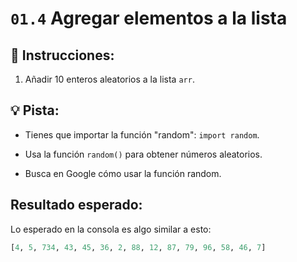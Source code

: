 # `01.4` Agregar elementos a la lista

## 📝 Instrucciones:

1. Añadir 10 enteros aleatorios a la lista `arr`.

## 💡 Pista:

- Tienes que importar la función "random": `import random`.

- Usa la función `random()` para obtener números aleatorios.

- Busca en Google cómo usar la función random.

## Resultado esperado:

Lo esperado en la consola es algo similar a esto:

```py
[4, 5, 734, 43, 45, 36, 2, 88, 12, 87, 79, 96, 58, 46, 7]
```